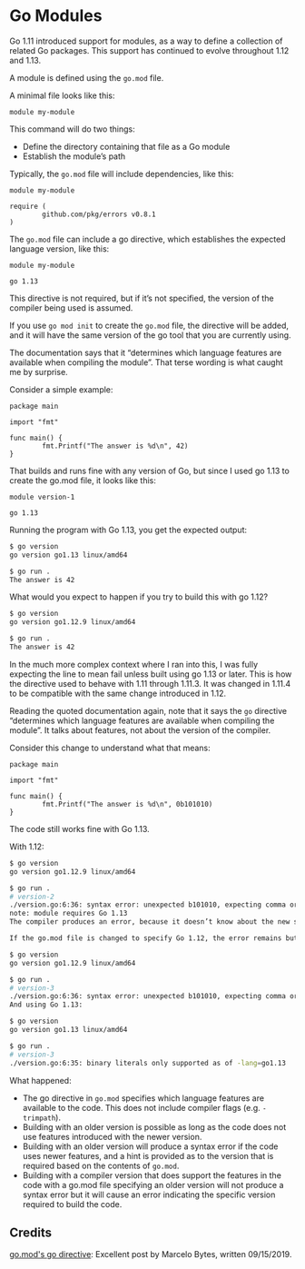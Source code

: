 # Go Modules

Go 1.11 introduced support for modules, as a way to define a collection of related Go packages. This support has continued to evolve throughout 1.12 and 1.13.

A module is defined using the `go.mod` file.

A minimal file looks like this:

```
module my-module
```

This command will do two things:

- Define the directory containing that file as a Go module
- Establish the module’s path

Typically, the `go.mod` file will include dependencies, like this:

```
module my-module

require (
        github.com/pkg/errors v0.8.1
)
```

The `go.mod` file can include a go directive, which establishes the expected language version, like this:

```
module my-module

go 1.13
```

This directive is not required, but if it’s not specified, the version of the compiler being used is assumed.

If you use `go mod init` to create the `go.mod` file, the directive will be added, and it will have the same version of the go tool that you are currently using.

The documentation says that it “determines which language features are available when compiling the module”. That terse wording is what caught me by surprise.

Consider a simple example:

```golang
package main

import "fmt"

func main() {
        fmt.Printf("The answer is %d\n", 42)
}
```

That builds and runs fine with any version of Go, but since I used go 1.13 to create the go.mod file, it looks like this:

```
module version-1

go 1.13
```

Running the program with Go 1.13, you get the expected output:

```bash
$ go version
go version go1.13 linux/amd64
```

```bash
$ go run .
The answer is 42
```

What would you expect to happen if you try to build this with go 1.12?

```bash
$ go version
go version go1.12.9 linux/amd64
```

```bash
$ go run .
The answer is 42
```

In the much more complex context where I ran into this, I was fully expecting the line to mean fail unless built using go 1.13 or later. This is how the directive used to behave with 1.11 through 1.11.3. It was changed in 1.11.4 to be compatible with the same change introduced in 1.12.

Reading the quoted documentation again, note that it says the `go` directive “determines which language features are available when compiling the module”. It talks about features, not about the version of the compiler.

Consider this change to understand what that means:

```golang
package main

import "fmt"

func main() {
        fmt.Printf("The answer is %d\n", 0b101010)
}
```

The code still works fine with Go 1.13.

With 1.12:

```bash
$ go version
go version go1.12.9 linux/amd64
```

```bash
$ go run .
# version-2
./version.go:6:36: syntax error: unexpected b101010, expecting comma or )
note: module requires Go 1.13
The compiler produces an error, because it doesn’t know about the new syntax, and it outputs a note about requiring Go 1.13. It doesn’t “know” which version is required, it’s simply stating the information stored in the go.mod file.

If the go.mod file is changed to specify Go 1.12, the error remains but the note goes away:
```

```bash
$ go version
go version go1.12.9 linux/amd64
```

```bash
$ go run .
# version-3
./version.go:6:36: syntax error: unexpected b101010, expecting comma or )
And using Go 1.13:
```

```bash
$ go version
go version go1.13 linux/amd64
```

```bash
$ go run .
# version-3
./version.go:6:35: binary literals only supported as of -lang=go1.13
```

What happened:

- The go directive in `go.mod` specifies which language features are available to the code. This does not include compiler flags (e.g. `-trimpath`).
- Building with an older version is possible as long as the code does not use features introduced with the newer version.
- Building with an older version will produce a syntax error if the code uses newer features, and a hint is provided as to the version that is required based on the contents of `go.mod`.
- Building with a compiler version that does support the features in the code with a go.mod file specifying an older version will not produce a syntax error but it will cause an error indicating the specific version required to build the code.

## Credits

[go.mod's go directive](https://blog.ksub.org/bytes/2019/09/15/go.mods-go-directive/): Excellent post by Marcelo Bytes, written 09/15/2019.
